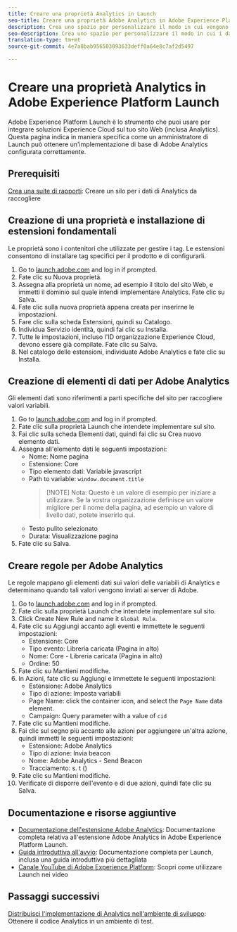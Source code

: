 ```yaml
---
title: Creare una proprietà Analytics in Launch
seo-title: Creare una proprietà Adobe Analytics in Adobe Experience Platform Launch
description: Crea uno spazio per personalizzare il modo in cui vengono raccolti i dati, utilizzando Adobe Experience Platform Launch.
seo-description: Crea uno spazio per personalizzare il modo in cui i dati vengono raccolti in Adobe Analytics utilizzando Adobe Experience Platform Launch.
translation-type: tm+mt
source-git-commit: 4e7a8bab956503093633deff0a64e8c7af2d5497

---
```



# Creare una proprietà Analytics in Adobe Experience Platform Launch

Adobe Experience Platform Launch è lo strumento che puoi usare per integrare soluzioni Experience Cloud sul tuo sito Web (inclusa Analytics). Questa pagina indica in maniera specifica come un amministratore di Launch può ottenere un'implementazione di base di Adobe Analytics configurata correttamente.

## Prerequisiti

[Crea una suite di rapporti](../../admin/admin-console/create-report-suite.md): Creare un silo per i dati di Analytics da raccogliere

## Creazione di una proprietà e installazione di estensioni fondamentali

Le proprietà sono i contenitori che utilizzate per gestire i tag. Le estensioni consentono di installare tag specifici per il prodotto e di configurarli.

1. Go to [launch.adobe.com](https://launch.adobe.com) and log in if prompted.
1. Fate clic su Nuova proprietà.
1. Assegna alla proprietà un nome, ad esempio il titolo del sito Web, e immetti il dominio sul quale intendi implementare Analytics. Fate clic su Salva.
1. Fate clic sulla nuova proprietà appena creata per inserirne le impostazioni.
1. Fare clic sulla scheda Estensioni, quindi su Catalogo.
1. Individua Servizio identità, quindi fai clic su Installa.
1. Tutte le impostazioni, incluso l'ID organizzazione Experience Cloud, devono essere già compilate. Fate clic su Salva.
1. Nel catalogo delle estensioni, individuate Adobe Analytics e fate clic su Installa.

## Creazione di elementi di dati per Adobe Analytics

Gli elementi dati sono riferimenti a parti specifiche del sito per raccogliere valori variabili.

1. Go to [launch.adobe.com](https://launch.adobe.com) and log in if prompted.
2. Fate clic sulla proprietà Launch che intendete implementare sul sito.
3. Fai clic sulla scheda Elementi dati, quindi fai clic su Crea nuovo elemento dati.
4. Assegna all'elemento dati le seguenti impostazioni:
   * Nome: Nome pagina
   * Estensione: Core
   * Tipo elemento dati: Variabile javascript
   * Path to variable: `window.document.title`
      > [!NOTE] Nota: Questo è un valore di esempio per iniziare a utilizzare. Se la vostra organizzazione definisce un valore migliore per il nome della pagina, ad esempio un valore di livello dati, potete inserirlo qui.
   * Testo pulito selezionato
   * Durata: Visualizzazione pagina
5. Fate clic su Salva.

## Creare regole per Adobe Analytics

Le regole mappano gli elementi dati sui valori delle variabili di Analytics e determinano quando tali valori vengono inviati ai server di Adobe.

1. Go to [launch.adobe.com](https://launch.adobe.com) and log in if prompted.
1. Fate clic sulla proprietà Launch che intendete implementare sul sito.
1. Click Create New Rule and name it `Global Rule`.
1. Fate clic su Aggiungi accanto agli eventi e immettete le seguenti impostazioni:
   * Estensione: Core
   * Tipo evento: Libreria caricata (Pagina in alto)
   * Nome: Core - Libreria caricata (Pagina in alto)
   * Ordine: 50
1. Fate clic su Mantieni modifiche.
1. In Azioni, fate clic su Aggiungi e immettete le seguenti impostazioni:
   * Estensione: Adobe Analytics
   * Tipo di azione: Imposta variabili
   * Page Name: click the container icon, and select the `Page Name` data element.
   * Campaign: Query parameter with a value of `cid`
1. Fate clic su Mantieni modifiche.
1. Fai clic sul segno più accanto alle azioni per aggiungere un'altra azione, quindi immetti le seguenti impostazioni:
   * Estensione: Adobe Analytics
   * Tipo di azione: Invia beacon
   * Nome: Adobe Analytics - Send Beacon
   * Tracciamento: s. t ()
1. Fate clic su Mantieni modifiche.
1. Verificate di disporre dell'evento e di due azioni, quindi fate clic su Salva.

## Documentazione e risorse aggiuntive

* [Documentazione dell'estensione Adobe Analytics](https://docs.adobelaunch.com/extension-reference/web/adobe-analytics-extension): Documentazione completa relativa all'estensione Adobe Analytics in Adobe Experience Platform Launch.
* [Guida introduttiva all'avvio](https://docs.adobelaunch.com/getting-started): Documentazione completa per Launch, inclusa una guida introduttiva più dettagliata
* [Canale YouTube di Adobe Experience Platform](https://www.youtube.com/channel/UCa84ntcvYhPArOBsZIRE2Jw/videos?view=0&shelf_id=0&sort=dd): Scopri come utilizzare Launch nei video

## Passaggi successivi

[Distribuisci l'implementazione di Analytics nell'ambiente di sviluppo](deploy-dev.md): Ottenere il codice Analytics in un ambiente di test.
